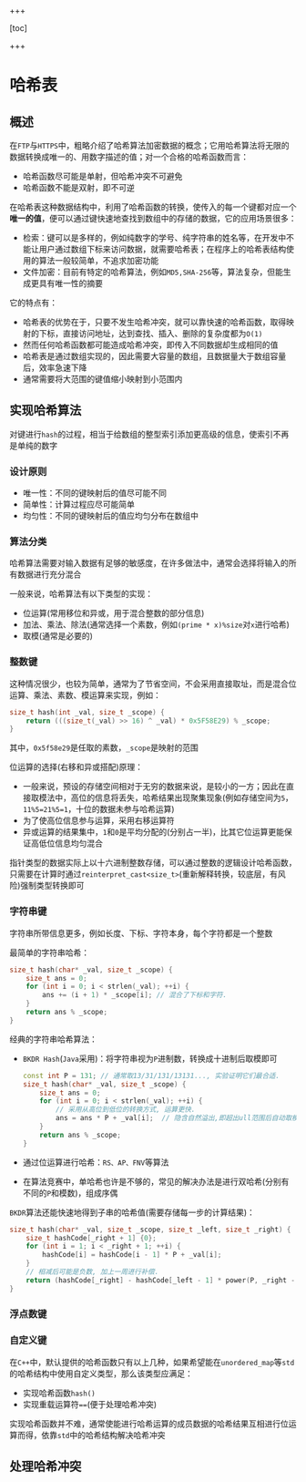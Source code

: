 +++

[toc]

+++

# 哈希表

## 概述

在`FTP`与`HTTPS`中，粗略介绍了哈希算法加密数据的概念；它用哈希算法将无限的数据转换成唯一的、用数字描述的值；对一个合格的哈希函数而言：

- 哈希函数尽可能是单射，但哈希冲突不可避免
- 哈希函数不能是双射，即不可逆

在哈希表这种数据结构中，利用了哈希函数的转换，使传入的每一个键都对应一个**唯一的值**，便可以通过键快速地查找到数组中的存储的数据，它的应用场景很多：

- 检索：键可以是多样的，例如纯数字的学号、纯字符串的姓名等，在开发中不能让用户通过数组下标来访问数据，就需要哈希表；在程序上的哈希表结构使用的算法一般较简单，不追求加密功能
- 文件加密：目前有特定的哈希算法，例如`MD5,SHA-256`等，算法复杂，但能生成更具有唯一性的摘要

它的特点有：

- 哈希表的优势在于，只要不发生哈希冲突，就可以靠快速的哈希函数，取得映射的下标，直接访问地址，达到查找、插入、删除的复杂度都为`O(1)`
- 然而任何哈希函数都可能造成哈希冲突，即传入不同数据却生成相同的值
- 哈希表是通过数组实现的，因此需要大容量的数组，且数据量大于数组容量后，效率急速下降
- 通常需要将大范围的键值缩小映射到小范围内

## 实现哈希算法

对键进行`hash`的过程，相当于给数组的整型索引添加更高级的信息，使索引不再是单纯的数字

### 设计原则

- 唯一性：不同的键映射后的值尽可能不同
- 简单性：计算过程应尽可能简单
- 均匀性：不同的键映射后的值应均匀分布在数组中

### 算法分类

哈希算法需要对输入数据有足够的敏感度，在许多做法中，通常会选择将输入的所有数据进行充分混合

一般来说，哈希算法有以下类型的实现：

- 位运算(常用移位和异或，用于混合整数的部分信息)
- 加法、乘法、除法(通常选择一个素数，例如`(prime * x)%size`对`x`进行哈希)
- 取模(通常是必要的)

### 整数键

这种情况很少，也较为简单，通常为了节省空间，不会采用直接取址，而是混合位运算、乘法、素数、模运算来实现，例如：
```c++
size_t hash(int _val, size_t _scope) {
    return (((size_t(_val) >> 16) ^ _val) * 0x5F58E29) % _scope;
}
```

其中，`0x5f58e29`是任取的素数，`_scope`是映射的范围

位运算的选择(右移和异或搭配)原理：

- 一般来说，预设的存储空间相对于无穷的数据来说，是较小的一方；因此在直接取模法中，高位的信息将丢失，哈希结果出现聚集现象(例如存储空间为`5`，`11%5=21%5=1`，十位的数据未参与哈希运算)
- 为了使高位信息参与运算，采用右移运算符
- 异或运算的结果集中，`1`和`0`是平均分配的(分别占一半)，比其它位运算更能保证高低位信息均匀混合

指针类型的数据实际上以十六进制整数存储，可以通过整数的逻辑设计哈希函数，只需要在计算时通过`reinterpret_cast<size_t>`(重新解释转换，较底层，有风险)强制类型转换即可

### 字符串键

字符串所带信息更多，例如长度、下标、字符本身，每个字符都是一个整数

最简单的字符串哈希：

```c++
size_t hash(char* _val, size_t _scope) {
    size_t ans = 0;
    for (int i = 0; i < strlen(_val); ++i) {
        ans += (i + 1) * _scope[i];	// 混合了下标和字符.
    }
    return ans % _scope;
}
```

经典的字符串哈希算法：

- `BKDR Hash`(`Java`采用)：将字符串视为`P`进制数，转换成十进制后取模即可

  ```c++
  const int P = 131; // 通常取13/31/131/13131..., 实验证明它们最合适.
  size_t hash(char* _val, size_t _scope) {
      size_t ans = 0;
      for (int i = 0; i < strlen(_val); ++i) {
          // 采用从高位到低位的转换方式, 运算更快.
          ans = ans * P + _val[i];	// 隐含自然溢出,即超出ull范围后自动取模
      }
      return ans % _scope;
  }
  ```

- 通过位运算进行哈希：`RS、AP、FNV`等算法

- 在算法竞赛中，单哈希也许是不够的，常见的解决办法是进行双哈希(分别有不同的`P`和模数)，组成序偶

`BKDR`算法还能快速地得到子串的哈希值(需要存储每一步的计算结果)：

```c++
size_t hash(char* _val, size_t _scope, size_t _left, size_t _right) {
	size_t hashCode[_right + 1] {0};
	for (int i = 1; i < _right + 1; ++i) {
        hashCode[i] = hashCode[i - 1] * P + _val[i];
    }
    // 相减后可能是负数, 加上一周进行补偿.
    return (hashCode[_right] - hashCode[_left - 1] * power(P, _right - _left + 1) + _scope) % _scope;
}
```

### 浮点数键

### 自定义键

在`C++`中，默认提供的哈希函数只有以上几种，如果希望能在`unordered_map`等`std`的哈希结构中使用自定义类型，那么该类型应满足：

- 实现哈希函数`hash()`
- 实现重载运算符`==`(便于处理哈希冲突)

实现哈希函数并不难，通常使能进行哈希运算的成员数据的哈希结果互相进行位运算而得，依靠`std`中的哈希结构解决哈希冲突

## 处理哈希冲突

